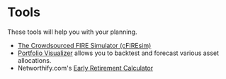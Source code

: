 # Tools
These tools will help you with your planning.

* [The Crowdsourced FIRE Simulator (cFIREsim)](http://www.cfiresim.com/input.php)
* [Portfolio Visualizer](https://www.portfoliovisualizer.com/) allows you to backtest and forecast various asset allocations.
* Networthify.com's [Early Retirement Calculator](https://networthify.com/calculator/earlyretirement)
